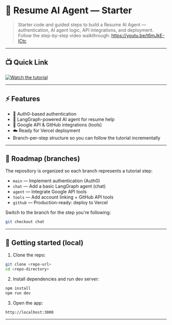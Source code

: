 # 🚀 Resume AI Agent — Starter

> Starter code and guided steps to build a Resume AI Agent — authentication, AI agent logic, API integrations, and deployment.
> Follow the step-by-step video walkthrough: https://youtu.be/t6mJkE-lCtc

---

## 📺 Quick Link
[![Watch the tutorial](https://img.youtube.com/vi/t6mJkE-lCtc/0.jpg)](https://youtu.be/t6mJkE-lCtc)

---

## ⚡️ Features
- 🔐 Auth0-based authentication
- 🤖 LangGraph-powered AI agent for resume help
- 🔗 Google API & GitHub integrations (tools)
- ☁️ Ready for Vercel deployment
- Branch-per-step structure so you can follow the tutorial incrementally

---

## 🧭 Roadmap (branches)
The repository is organized so each branch represents a tutorial step:

- `main` — Implement authentication (Auth0)
- `chat` — Add a basic LangGraph agent (chat)
- `agent` — Integrate Google API tools
- `tools` — Add account linking + GitHub API tools
- `github` — Production-ready: deploy to Vercel

Switch to the branch for the step you're following:
```bash
git checkout chat
````

---

## 🚀 Getting started (local)

1. Clone the repo:

```bash
git clone <repo-url>
cd <repo-directory>
```

2. Install dependencies and run dev server:

```bash
npm install
npm run dev
```

3. Open the app:

```
http://localhost:3000
```

---

